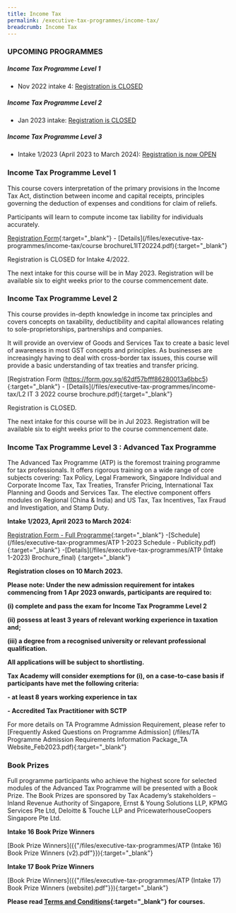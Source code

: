 ```yaml
---
title: Income Tax
permalink: /executive-tax-programmes/income-tax/
breadcrumb: Income Tax
---
```

### **UPCOMING PROGRAMMES**
##### **Income Tax Programme Level 1**

* Nov 2022 intake 4: [Registration is CLOSED](/executive-tax-programmes/income-tax/#etp1oct-ta-id) 

##### **Income Tax Programme Level 2**

* Jan 2023 intake: [Registration is CLOSED](/executive-tax-programmes/income-tax/#etp2sep-ta-id) 

##### **Income Tax Programme Level 3**
* Intake 1/2023 (April 2023 to March 2024): [Registration is now OPEN](/executive-tax-programmes/income-tax/#atp-ta-id)

<a id="etp1oct-ta-id"></a>
### **Income Tax Programme Level 1**

This course covers interpretation of the primary provisions in the Income Tax Act, distinction between income and capital receipts, principles governing the deduction of expenses and conditions for claim of reliefs.

Participants will learn to compute income tax liability for individuals accurately.

[Registration Form](https://form.gov.sg/632a73425abb57001283b157){:target="_blank"} - [Details](/files/executive-tax-programmes/income-tax/course brochureL1IT20224.pdf){:target="_blank"} 

Registration is CLOSED for Intake 4/2022.

The next intake for this course will be in May 2023.  Registration will be available six to eight weeks prior to the course commencement date.

<a id="etp2sep-ta-id"></a>
### **Income Tax Programme Level 2**

This course provides in-depth knowledge in income tax principles and covers concepts on taxability, deductibility and capital allowances relating to sole-proprietorships, partnerships and companies.

It will provide an overview of Goods and Services Tax to create a basic level of awareness in most GST concepts and principles. As businesses are increasingly having to deal with cross-border tax issues, this course will provide a basic understanding of tax treaties and transfer pricing.

[Registration Form (https://form.gov.sg/62df57bfff86280013a6bbc5){:target="_blank"} - [Details](/files/executive-tax-programmes/income-tax/L2 IT 3 2022 course brochure.pdf){:target="_blank"} 

Registration is CLOSED.  

The next intake for this course will be in Jul 2023. Registration will be available six to eight weeks prior to the course commencement date.

<a id="atp-ta-id"></a>
### **Income Tax Programme Level 3 : Advanced Tax Programme**

The Advanced Tax Programme (ATP) is the foremost training programme for tax professionals. It offers rigorous training on a wide range of core subjects covering: Tax Policy, Legal Framework, Singapore Individual and Corporate Income Tax, Tax Treaties, Transfer Pricing, International Tax Planning and Goods and Services Tax. The elective component offers modules on Regional (China & India) and US Tax, Tax Incentives, Tax Fraud and Investigation, and Stamp Duty.

**Intake 1/2023, April 2023 to March 2024:**

[Registration Form - Full Programme](https://form.gov.sg/63eb41e7cdd5090011717097){:target="\_blank"} -[Schedule](/files/executive-tax-programmes/ATP 1-2023 Schedule - Publicity.pdf){:target="\_blank"} -[Details](/files/executive-tax-programmes/ATP (Intake 1-2023) Brochure_final) {:target="\_blank"}

**Registration closes on 10 March 2023.**


**Please note: Under the new admission requirement for intakes commencing from 1 Apr 2023 onwards, participants are required to:**

**(i) complete and pass the exam for Income Tax Programme Level 2**

**(ii) possess at least 3 years of relevant working experience in taxation and;**

**(iii) a degree from a recognised university or relevant professional qualification.**

**All applications will be subject to shortlisting.**

**Tax Academy will consider exemptions for (i), on a case-to-case basis if participants have met the following criteria:**

**- at least 8 years working experience in tax**

**- Accredited Tax Practitioner with SCTP**

For more details on TA Programme Admission Requirement, please refer to [Frequently Asked Questions on Programme Admission] (/files/TA Programme Admission Requirements Information Package_TA Website_Feb2023.pdf){:target="\_blank"}

### **Book Prizes**

Full programme participants who achieve the highest score for selected modules of the Advanced Tax Programme will be presented with a Book Prize. The Book Prizes are sponsored by Tax Academy’s stakeholders – Inland Revenue Authority of Singapore, Ernst &amp; Young Solutions LLP, KPMG Services Pte Ltd, Deloitte &amp; Touche LLP and PricewaterhouseCoopers Singapore Pte Ltd.

**Intake 16 Book Prize Winners**

[Book Prize Winners]({{"/files/executive-tax-programmes/ATP (Intake 16) Book Prize Winners (v2).pdf"}}){:target="_blank"}

**Intake 17 Book Prize Winners**

[Book Prize Winners]({{"/files/executive-tax-programmes/ATP (Intake 17) Book Prize Winners (website).pdf"}}){:target="_blank"}

**Please read [Terms and Conditions](https://production-iras-tax-academy.netlify.com/executive-tax-programmes/terms-and-conditions/){:target="_blank"} for courses.**